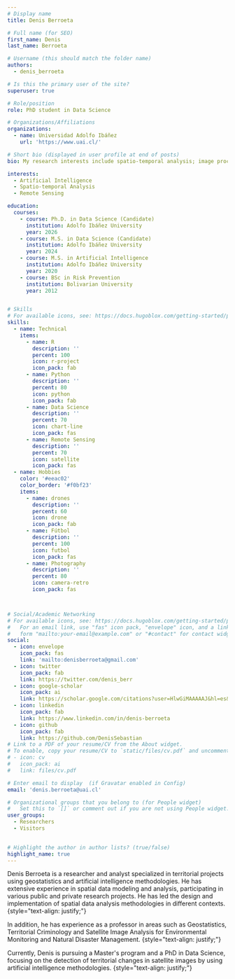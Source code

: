 ```yaml
---
# Display name
title: Denis Berroeta

# Full name (for SEO)
first_name: Denis
last_name: Berroeta

# Username (this should match the folder name)
authors:
  - denis_berroeta

# Is this the primary user of the site?
superuser: true

# Role/position
role: PhD student in Data Science

# Organizations/Affiliations
organizations:
  - name: Universidad Adolfo Ibáñez
    url: 'https://www.uai.cl/'

# Short bio (displayed in user profile at end of posts)
bio: My research interests include spatio-temporal analysis; image processing with artificial intelligence and Remote Sensing. 

interests:
  - Artificial Intelligence
  - Spatio-temporal Analysis
  - Remote Sensing

education:
  courses:
    - course: Ph.D. in Data Science (Candidate)
      institution: Adolfo Ibáñez University
      year: 2026
    - course: M.S. in Data Science (Candidate)
      institution: Adolfo Ibáñez University
      year: 2024
    - course: M.S. in Artificial Intelligence
      institution: Adolfo Ibáñez University
      year: 2020
    - course: BSc in Risk Prevention
      institution: Bolivarian University
      year: 2012


# Skills
# For available icons, see: https://docs.hugoblox.com/getting-started/page-builder/#icons
skills:
  - name: Technical
    items:
      - name: R
        description: ''
        percent: 100
        icon: r-project
        icon_pack: fab
      - name: Python
        description: ''
        percent: 80
        icon: python
        icon_pack: fab
      - name: Data Science
        description: ''
        percent: 70
        icon: chart-line
        icon_pack: fas
      - name: Remote Sensing
        description: ''
        percent: 70
        icon: satellite
        icon_pack: fas
  - name: Hobbies
    color: '#eeac02'
    color_border: '#f0bf23'
    items:
      - name: drones
        description: ''
        percent: 60
        icon: drone
        icon_pack: fab
      - name: Fútbol
        description: ''
        percent: 100
        icon: futbol
        icon_pack: fas
      - name: Photography
        description: ''
        percent: 80
        icon: camera-retro
        icon_pack: fas



# Social/Academic Networking
# For available icons, see: https://docs.hugoblox.com/getting-started/page-builder/#icons
#   For an email link, use "fas" icon pack, "envelope" icon, and a link in the
#   form "mailto:your-email@example.com" or "#contact" for contact widget.
social:
  - icon: envelope
    icon_pack: fas
    link: 'mailto:denisberroeta@gmail.com'
  - icon: twitter
    icon_pack: fab
    link: https://twitter.com/denis_berr
  - icon: google-scholar
    icon_pack: ai
    link: https://scholar.google.com/citations?user=HlwGiMAAAAAJ&hl=es&oi=ao
  - icon: linkedin
    icon_pack: fab
    link: https://www.linkedin.com/in/denis-berroeta
  - icon: github
    icon_pack: fab
    link: https://github.com/DenisSebastian
# Link to a PDF of your resume/CV from the About widget.
# To enable, copy your resume/CV to `static/files/cv.pdf` and uncomment the lines below.
# - icon: cv
#   icon_pack: ai
#   link: files/cv.pdf

# Enter email to display  (if Gravatar enabled in Config)
email: 'denis.berroeta@uai.cl'

# Organizational groups that you belong to (for People widget)
#   Set this to `[]` or comment out if you are not using People widget.
user_groups:
  - Researchers
  - Visitors
  

# Highlight the author in author lists? (true/false)
highlight_name: true
---
```




Denis Berroeta is a researcher and analyst specialized in territorial projects using geostatistics and artificial intelligence methodologies. He has extensive experience in spatial data modeling and analysis, participating in various public and private research projects. He has led the design and implementation of spatial data analysis methodologies in different contexts.
{style="text-align: justify;"}

In addition, he has experience as a professor in areas such as Geostatistics, Territorial Criminology and Satellite Image Analysis for Environmental Monitoring and Natural Disaster Management.
{style="text-align: justify;"}

Currently, Denis is pursuing a Master's program and a PhD in Data Science, focusing on the detection of territorial changes in satellite images by using artificial intelligence methodologies.
{style="text-align: justify;"}
